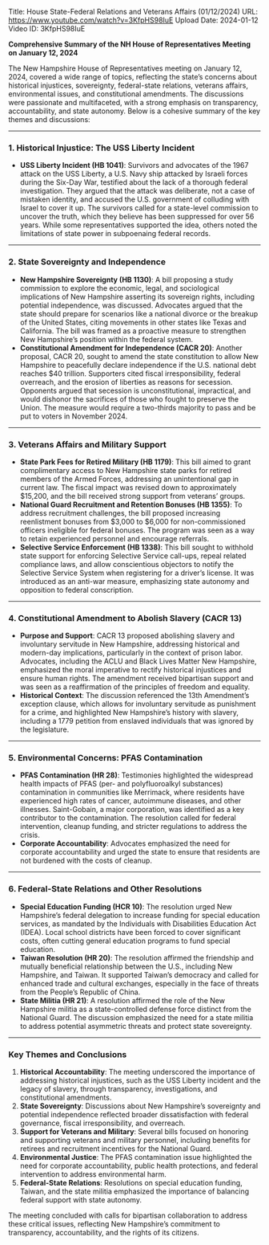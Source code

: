 Title: House State-Federal Relations and Veterans Affairs (01/12/2024)
URL: https://www.youtube.com/watch?v=3KfpHS98IuE
Upload Date: 2024-01-12
Video ID: 3KfpHS98IuE

**Comprehensive Summary of the NH House of Representatives Meeting on January 12, 2024**

The New Hampshire House of Representatives meeting on January 12, 2024, covered a wide range of topics, reflecting the state’s concerns about historical injustices, sovereignty, federal-state relations, veterans affairs, environmental issues, and constitutional amendments. The discussions were passionate and multifaceted, with a strong emphasis on transparency, accountability, and state autonomy. Below is a cohesive summary of the key themes and discussions:

---

### **1. Historical Injustice: The USS Liberty Incident**
- **USS Liberty Incident (HB 1041)**: Survivors and advocates of the 1967 attack on the USS Liberty, a U.S. Navy ship attacked by Israeli forces during the Six-Day War, testified about the lack of a thorough federal investigation. They argued that the attack was deliberate, not a case of mistaken identity, and accused the U.S. government of colluding with Israel to cover it up. The survivors called for a state-level commission to uncover the truth, which they believe has been suppressed for over 56 years. While some representatives supported the idea, others noted the limitations of state power in subpoenaing federal records.

---

### **2. State Sovereignty and Independence**
- **New Hampshire Sovereignty (HB 1130)**: A bill proposing a study commission to explore the economic, legal, and sociological implications of New Hampshire asserting its sovereign rights, including potential independence, was discussed. Advocates argued that the state should prepare for scenarios like a national divorce or the breakup of the United States, citing movements in other states like Texas and California. The bill was framed as a proactive measure to strengthen New Hampshire’s position within the federal system.
- **Constitutional Amendment for Independence (CACR 20)**: Another proposal, CACR 20, sought to amend the state constitution to allow New Hampshire to peacefully declare independence if the U.S. national debt reaches $40 trillion. Supporters cited fiscal irresponsibility, federal overreach, and the erosion of liberties as reasons for secession. Opponents argued that secession is unconstitutional, impractical, and would dishonor the sacrifices of those who fought to preserve the Union. The measure would require a two-thirds majority to pass and be put to voters in November 2024.

---

### **3. Veterans Affairs and Military Support**
- **State Park Fees for Retired Military (HB 1179)**: This bill aimed to grant complimentary access to New Hampshire state parks for retired members of the Armed Forces, addressing an unintentional gap in current law. The fiscal impact was revised down to approximately $15,200, and the bill received strong support from veterans’ groups.
- **National Guard Recruitment and Retention Bonuses (HB 1355)**: To address recruitment challenges, the bill proposed increasing reenlistment bonuses from $3,000 to $6,000 for non-commissioned officers ineligible for federal bonuses. The program was seen as a way to retain experienced personnel and encourage referrals.
- **Selective Service Enforcement (HB 1338)**: This bill sought to withhold state support for enforcing Selective Service call-ups, repeal related compliance laws, and allow conscientious objectors to notify the Selective Service System when registering for a driver’s license. It was introduced as an anti-war measure, emphasizing state autonomy and opposition to federal conscription.

---

### **4. Constitutional Amendment to Abolish Slavery (CACR 13)**
- **Purpose and Support**: CACR 13 proposed abolishing slavery and involuntary servitude in New Hampshire, addressing historical and modern-day implications, particularly in the context of prison labor. Advocates, including the ACLU and Black Lives Matter New Hampshire, emphasized the moral imperative to rectify historical injustices and ensure human rights. The amendment received bipartisan support and was seen as a reaffirmation of the principles of freedom and equality.
- **Historical Context**: The discussion referenced the 13th Amendment’s exception clause, which allows for involuntary servitude as punishment for a crime, and highlighted New Hampshire’s history with slavery, including a 1779 petition from enslaved individuals that was ignored by the legislature.

---

### **5. Environmental Concerns: PFAS Contamination**
- **PFAS Contamination (HR 28)**: Testimonies highlighted the widespread health impacts of PFAS (per- and polyfluoroalkyl substances) contamination in communities like Merrimack, where residents have experienced high rates of cancer, autoimmune diseases, and other illnesses. Saint-Gobain, a major corporation, was identified as a key contributor to the contamination. The resolution called for federal intervention, cleanup funding, and stricter regulations to address the crisis.
- **Corporate Accountability**: Advocates emphasized the need for corporate accountability and urged the state to ensure that residents are not burdened with the costs of cleanup.

---

### **6. Federal-State Relations and Other Resolutions**
- **Special Education Funding (HCR 10)**: The resolution urged New Hampshire’s federal delegation to increase funding for special education services, as mandated by the Individuals with Disabilities Education Act (IDEA). Local school districts have been forced to cover significant costs, often cutting general education programs to fund special education.
- **Taiwan Resolution (HR 20)**: The resolution affirmed the friendship and mutually beneficial relationship between the U.S., including New Hampshire, and Taiwan. It supported Taiwan’s democracy and called for enhanced trade and cultural exchanges, especially in the face of threats from the People’s Republic of China.
- **State Militia (HR 21)**: A resolution affirmed the role of the New Hampshire militia as a state-controlled defense force distinct from the National Guard. The discussion emphasized the need for a state militia to address potential asymmetric threats and protect state sovereignty.

---

### **Key Themes and Conclusions**
1. **Historical Accountability**: The meeting underscored the importance of addressing historical injustices, such as the USS Liberty incident and the legacy of slavery, through transparency, investigations, and constitutional amendments.
2. **State Sovereignty**: Discussions about New Hampshire’s sovereignty and potential independence reflected broader dissatisfaction with federal governance, fiscal irresponsibility, and overreach.
3. **Support for Veterans and Military**: Several bills focused on honoring and supporting veterans and military personnel, including benefits for retirees and recruitment incentives for the National Guard.
4. **Environmental Justice**: The PFAS contamination issue highlighted the need for corporate accountability, public health protections, and federal intervention to address environmental harm.
5. **Federal-State Relations**: Resolutions on special education funding, Taiwan, and the state militia emphasized the importance of balancing federal support with state autonomy.

The meeting concluded with calls for bipartisan collaboration to address these critical issues, reflecting New Hampshire’s commitment to transparency, accountability, and the rights of its citizens.